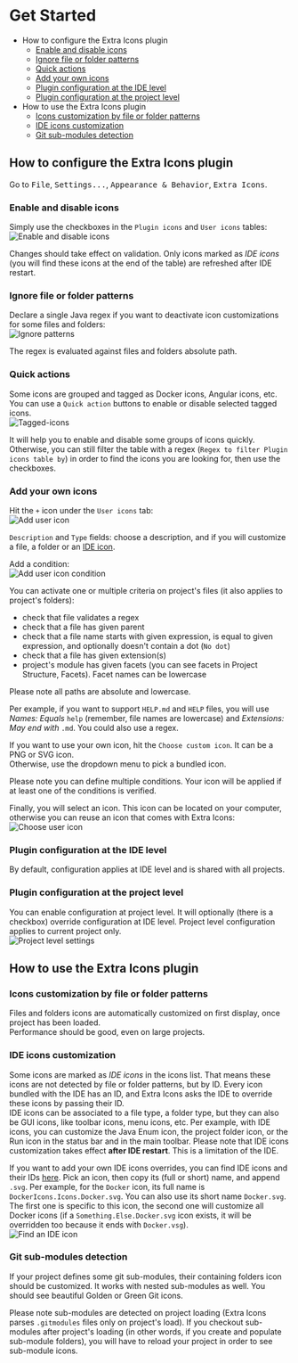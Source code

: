 # Get Started

- How to configure the Extra Icons plugin
  - [Enable and disable icons](#enable-and-disable-icons)
  - [Ignore file or folder patterns](#ignore-file-or-folder-patterns)
  - [Quick actions](#quick-actions)
  - [Add your own icons](#add-your-own-icons)
  - [Plugin configuration at the IDE level](#plugin-configuration-at-the-ide-level)
  - [Plugin configuration at the project level](#plugin-configuration-at-the-project-level)
- How to use the Extra Icons plugin
  - [Icons customization by file or folder patterns](#icons-customization-by-file-or-folder-patterns)
  - [IDE icons customization](#ide-icons-customization)
  - [Git sub-modules detection](#git-sub-modules-detection)

## How to configure the Extra Icons plugin

Go to <kbd>File</kbd>, <kbd>Settings...</kbd>, <kbd>Appearance & Behavior</kbd>, <kbd>Extra Icons</kbd>.

### Enable and disable icons

Simply use the checkboxes in the `Plugin icons` and `User icons` tables:  
![Enable and disable icons](screenshots/get_started/enable-disable-icons.png)

Changes should take effect on validation. Only icons marked as _IDE icons_ (you will find these icons at the end of the table) are refreshed after IDE restart.

### Ignore file or folder patterns

Declare a single Java regex if you want to deactivate icon customizations for some files and folders:  
![Ignore patterns](screenshots/get_started/regex-ignore.png)

The regex is evaluated against files and folders absolute path.

### Quick actions

Some icons are grouped and tagged as Docker icons, Angular icons, etc. You can use a `Quick action` buttons to enable or disable selected tagged icons.  
![Tagged-icons](screenshots/get_started/tagged-icons.png)

It will help you to enable and disable some groups of icons quickly. Otherwise, you can still filter the table with a regex (`Regex to filter Plugin icons table by`) in order to find the icons you are looking for, then use the checkboxes.

### Add your own icons

Hit the `+` icon under the `User icons` tab:  
![Add user icon](screenshots/get_started/add-user-icon.png)

`Description` and `Type` fields: choose a description, and if you will customize a file, a folder or an [IDE icon](#ide-icons-customization).

Add a condition:  
![Add user icon condition](screenshots/get_started/add-user-icons-details.png)

You can activate one or multiple criteria on project's files (it also applies to project's folders): 
- check that file validates a regex
- check that a file has given parent
- check that a file name starts with given expression, is equal to given expression, and optionally doesn't contain a dot (`No dot`)
- check that a file has given extension(s)
- project's module has given facets (you can see facets in Project Structure, Facets). Facet names can be lowercase

Please note all paths are absolute and lowercase.

Per example, if you want to support `HELP.md` and `HELP` files, you will use _Names: Equals_ `help` (remember, file names are lowercase) and _Extensions: May end with_ `.md`. You could also use a regex.

If you want to use your own icon, hit the `Choose custom icon`. It can be a PNG or SVG icon.  
Otherwise, use the dropdown menu to pick a bundled icon.

Please note you can define multiple conditions. Your icon will be applied if at least one of the conditions is verified.

Finally, you will select an icon. This icon can be located on your computer, otherwise you can reuse an icon that comes with Extra Icons:  
![Choose user icon](screenshots/get_started/add-user-icons-type.png)

### Plugin configuration at the IDE level

By default, configuration applies at IDE level and is shared with all projects.

### Plugin configuration at the project level

You can enable configuration at project level. It will optionally (there is a checkbox) override configuration at IDE level. Project level configuration applies to current project only.  
![Project level settings](screenshots/get_started/show-project-level-settings.png)

## How to use the Extra Icons plugin

### Icons customization by file or folder patterns

Files and folders icons are automatically customized on first display, once project has been loaded.  
Performance should be good, even on large projects.

### IDE icons customization

Some icons are marked as _IDE icons_ in the icons list. That means these icons are not detected by file or folder patterns, but by ID. Every icon bundled with the IDE has an ID, and Extra Icons asks the IDE to override these icons by passing their ID.  
IDE icons can be associated to a file type, a folder type, but they can also be GUI icons, like toolbar icons, menu icons, etc. Per example, with IDE icons, you can customize the Java Enum icon, the project folder icon, or the Run icon in the status bar and in the main toolbar.
Please note that IDE icons customization takes effect **after IDE restart**. This is a limitation of the IDE.

If you want to add your own IDE icons overrides, you can find IDE icons and their IDs [here](https://jetbrains.design/intellij/resources/icons_list/). Pick an icon, then copy its (full or short) name, and append `.svg`. Per example, for the `Docker` icon, its full name is `DockerIcons.Icons.Docker.svg`. You can also use its short name `Docker.svg`. The first one is  specific to this icon, the second one will customize all Docker icons (if a `Something.Else.Docker.svg` icon exists, it will be overridden too because it ends with `Docker.vsg`).  
![Find an IDE icon](screenshots/get_started/find-ide-icon.png)

### Git sub-modules detection

If your project defines some git sub-modules, their containing folders icon should be customized. It works with nested sub-modules as well. You should see beautiful Golden or Green Git icons.

Please note sub-modules are detected on project loading (Extra Icons parses `.gitmodules` files only on project's load). If you checkout sub-modules after project's loading (in other words, if you create and populate sub-module folders), you will have to reload your project in order to see sub-module icons.
